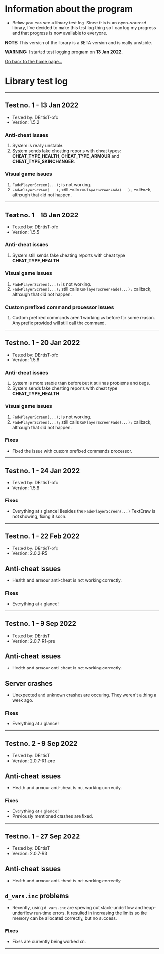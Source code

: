 # Information about the program

- Below you can see a library test log. Since this is an open-sourced library, I've decided to make this test log thing so I can log my progress and that progress is now available to everyone.

**NOTE:** This version of the library is a BETA version and is really unstable.

**WARNING:** I started test logging program on **13 Jan 2022**.

[Go back to the home page...](../README.md)

# Library test log
----------------------------------------
## Test no. 1 - 13 Jan 2022

- Tested by: DEntisT-ofc
- Version: 1.5.2

### Anti-cheat issues
1. System is really unstable. 
2. System sends fake cheating reports with cheat types: **CHEAT_TYPE_HEALTH**, **CHEAT_TYPE_ARMOUR** and **CHEAT_TYPE_SKINCHANGER**.

### Visual game issues
1. ``FadePlayerScreen(...);`` is not working.
2. ``FadePlayerScreen(...);`` still calls ``OnPlayerScreenFade(...);`` callback, although that did not happen.
----------------------------------------

## Test no. 1 - 18 Jan 2022

- Tested by: DEntisT-ofc
- Version: 1.5.5

### Anti-cheat issues
1. System still sends fake cheating reports with cheat type **CHEAT_TYPE_HEALTH**.

### Visual game issues
1. ``FadePlayerScreen(...);`` is not working.
2. ``FadePlayerScreen(...);`` still calls ``OnPlayerScreenFade(...);`` callback, although that did not happen.

### Custom prefixed command processor issues
1. Custom prefixed commands aren't working as before for some reason. Any prefix provided will still call the command.
----------------------------------------
## Test no. 1 - 20 Jan 2022

- Tested by: DEntisT-ofc
- Version: 1.5.6

### Anti-cheat issues
1. System is more stable than before but it still has problems and bugs.
2. System sends fake cheating reports with cheat type **CHEAT_TYPE_HEALTH**.

### Visual game issues
1. ``FadePlayerScreen(...);`` is not working.
2. ``FadePlayerScreen(...);`` still calls ``OnPlayerScreenFade(...);`` callback, although that did not happen.

### Fixes
- Fixed the issue with custom prefixed commands processor.
----------------------------------------
## Test no. 1 - 24 Jan 2022

- Tested by: DEntisT-ofc
- Version: 1.5.8

### Fixes

- Everything at a glance! Besides the ``FadePlayerScreen(...)`` TextDraw is not showing, fixing it soon.

----------------------------------------
## Test no. 1 - 22 Feb 2022

- Tested by: DEntisT-ofc
- Version: 2.0.2-R5

## Anti-cheat issues

- Health and armour anti-cheat is not working correctly.

### Fixes

- Everything at a glance!

----------------------------------------
## Test no. 1 - 9 Sep 2022

- Tested by: DEntisT
- Version: 2.0.7-R1-pre

## Anti-cheat issues

- Health and armour anti-cheat is not working correctly.

## Server crashes

- Unexpected and unknown crashes are occuring. They weren't a thing a week ago.

### Fixes

- Everything at a glance!

----------------------------------------
## Test no. 2 - 9 Sep 2022

- Tested by: DEntisT
- Version: 2.0.7-R1-pre

## Anti-cheat issues

- Health and armour anti-cheat is not working correctly.


### Fixes

- Everything at a glance!
- Previously mentioned crashes are fixed.

----------------------------------------
## Test no. 1 - 27 Sep 2022

- Tested by: DEntisT
- Version: 2.0.7-R3

## Anti-cheat issues

- Health and armour anti-cheat is not working correctly.


## `d_vars.inc` problems

- Recently, using `d_vars.inc` are spewing out stack-underflow and heap-underflow run-time errors. It resulted in increasing the limits so the memory can be allocated correctly, but no success. 

### Fixes

- Fixes are currently being worked on.

----------------------------------------
